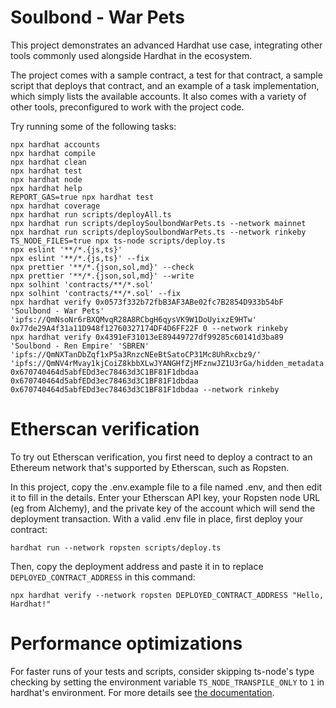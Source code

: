 # Soulbond - War Pets

This project demonstrates an advanced Hardhat use case, integrating other tools commonly used alongside Hardhat in the ecosystem.

The project comes with a sample contract, a test for that contract, a sample script that deploys that contract, and an example of a task implementation, which simply lists the available accounts. It also comes with a variety of other tools, preconfigured to work with the project code.

Try running some of the following tasks:

```shell
npx hardhat accounts
npx hardhat compile
npx hardhat clean
npx hardhat test
npx hardhat node
npx hardhat help
REPORT_GAS=true npx hardhat test
npx hardhat coverage
npx hardhat run scripts/deployAll.ts
npx hardhat run scripts/deploySoulbondWarPets.ts --network mainnet
npx hardhat run scripts/deploySoulbondWarPets.ts --network rinkeby
TS_NODE_FILES=true npx ts-node scripts/deploy.ts
npx eslint '**/*.{js,ts}'
npx eslint '**/*.{js,ts}' --fix
npx prettier '**/*.{json,sol,md}' --check
npx prettier '**/*.{json,sol,md}' --write
npx solhint 'contracts/**/*.sol'
npx solhint 'contracts/**/*.sol' --fix
npx hardhat verify 0x0573f332b72fbB3AF3ABe02fc7B2854D933b54bF 'Soulbond - War Pets' 'ipfs://QmNsoNr6rBXQMvqR28A8RCbgH6qysVK9W1DoUyixzE9HTw' 0x77de29A4f31a11D948f12760327174DF4D6FF22F 0 --network rinkeby
npx hardhat verify 0x4391eF31013eE89449727df99285c60141d3ba89 'Soulbond - Ren Empire' 'SBREN' 'ipfs://QmNXTanDbZqf1xP5a3RnzcNEeBtSatoCP31Mc8UhRxcbz9/' 'ipfs://QmNV4rMvay1kjCoiZ8kbbXLwJYANGHfZjMFznwJZ1U3rGa/hidden_metadata.json' 0x670740464d5abfEDd3ec78463d3C1BF81F1dbdaa 0x670740464d5abfEDd3ec78463d3C1BF81F1dbdaa 0x670740464d5abfEDd3ec78463d3C1BF81F1dbdaa --network rinkeby
```

# Etherscan verification

To try out Etherscan verification, you first need to deploy a contract to an Ethereum network that's supported by Etherscan, such as Ropsten.

In this project, copy the .env.example file to a file named .env, and then edit it to fill in the details. Enter your Etherscan API key, your Ropsten node URL (eg from Alchemy), and the private key of the account which will send the deployment transaction. With a valid .env file in place, first deploy your contract:

```shell
hardhat run --network ropsten scripts/deploy.ts
```

Then, copy the deployment address and paste it in to replace `DEPLOYED_CONTRACT_ADDRESS` in this command:

```shell
npx hardhat verify --network ropsten DEPLOYED_CONTRACT_ADDRESS "Hello, Hardhat!"
```

# Performance optimizations

For faster runs of your tests and scripts, consider skipping ts-node's type checking by setting the environment variable `TS_NODE_TRANSPILE_ONLY` to `1` in hardhat's environment. For more details see [the documentation](https://hardhat.org/guides/typescript.html#performance-optimizations).
